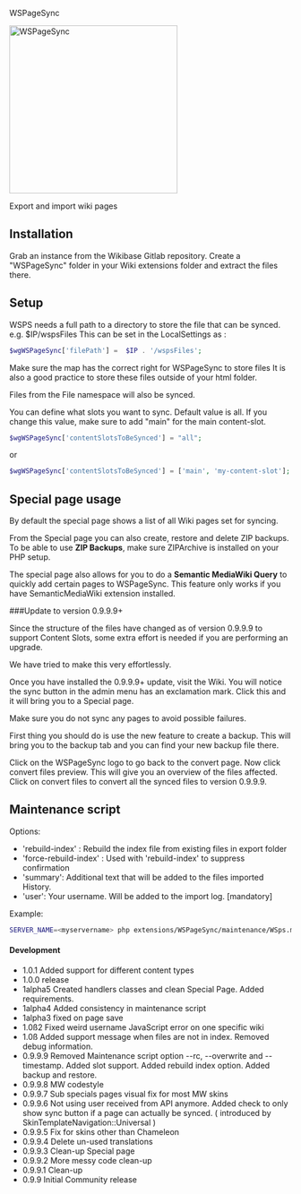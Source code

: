 WSPageSync

<img alt="WSPageSync" width="300" src="https://gitlab.wikibase.nl/community/mw-wspagesync/-/raw/master/assets/images/wspagesync.png">

Export and import wiki pages

## Installation
Grab an instance from the Wikibase Gitlab repository. Create a "WSPageSync" folder in your Wiki extensions folder and extract the files there.

## Setup
WSPS needs a full path to a directory to store the file that can be synced. e.g. $IP/wspsFiles
This can be set in the LocalSettings as  : 
```php
$wgWSPageSync['filePath'] =  $IP . '/wspsFiles';
```
Make sure the map has the correct right for WSPageSync to store files
It is also a good practice to store these files outside of your html folder.

Files from the File namespace will also be synced.

You can define what slots you want to sync. Default value is all.
If you change this value, make sure to add "main" for the main content-slot.
```php
$wgWSPageSync['contentSlotsToBeSynced'] = "all";
```
or
```php
$wgWSPageSync['contentSlotsToBeSynced'] = ['main', 'my-content-slot'];
```

## Special page usage
By default the special page shows a list of all Wiki pages set for syncing.

From the Special page you can also create, restore and delete ZIP backups.
To be able to use **ZIP Backups**, make sure ZIPArchive is installed on your PHP setup.

The special page also allows for you to do a **Semantic MediaWiki Query** to quickly add
certain pages to WSPageSync. This feature only works if you have SemanticMediaWiki extension installed.

###Update to version 0.9.9.9+

Since the structure of the files have changed as of version 0.9.9.9 to support Content Slots, some extra effort is needed if you are performing an upgrade.

We have tried to make this very effortlessly.

Once you have installed the 0.9.9.9+ update, visit the Wiki. You will notice the sync button in the admin menu has an exclamation mark. Click this and it will bring you to a Special page.

Make sure you do not sync any pages to avoid possible failures.

First thing you should do is use the new feature to create a backup. This will bring you to the backup tab and you can find your new backup file there.

Click on the WSPageSync logo to go back to the convert page. Now click convert files preview. This will give you an overview of the files affected. Click on convert files to convert all the synced files to version 0.9.9.9.

## Maintenance script
Options:

- 'rebuild-index' : Rebuild the index file from existing files in export folder
- 'force-rebuild-index' : Used with 'rebuild-index' to suppress confirmation
- 'summary': Additional text that will be added to the files imported History.
- 'user': Your username. Will be added to the import log. [mandatory]

Example:
```bash
SERVER_NAME=<myservername> php extensions/WSPageSync/maintenance/WSps.maintenance.php --user 'Maintenance script' --summary 'Fill database'
```

#### Development

* 1.0.1 Added support for different content types
* 1.0.0 release
* 1alpha5 Created handlers classes and clean Special Page. Added requirements.
* 1alpha4 Added consistency in maintenance script
* 1alpha3 fixed on page save
* 1.0ß2 Fixed weird username JavaScript error on one specific wiki
* 1.0ß Added support message when files are not in index. Removed debug information.
* 0.9.9.9 Removed Maintenance script option --rc, --overwrite and --timestamp. Added slot support. Added rebuild index option. Added backup and restore. 
* 0.9.9.8 MW codestyle
* 0.9.9.7 Sub specials pages visual fix for most MW skins
* 0.9.9.6 Not using user received from API anymore. Added check to only show sync button if a page can actually be synced. ( introduced by SkinTemplateNavigation::Universal )
* 0.9.9.5 Fix for skins other than Chameleon
* 0.9.9.4 Delete un-used translations
* 0.9.9.3 Clean-up Special page
* 0.9.9.2 More messy code clean-up
* 0.9.9.1 Clean-up
* 0.9.9 Initial Community release